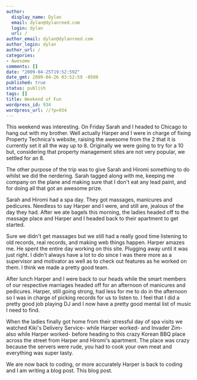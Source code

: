 ```yaml
---
author:
  display_name: Dylan
  email: dylan@dylanreed.com
  login: dylan
  url: /
author_email: dylan@dylanreed.com
author_login: dylan
author_url: /
categories:
- Awesome
comments: []
date: "2009-04-25T19:52:59Z"
date_gmt: 2009-04-26 03:52:59 -0500
published: true
status: publish
tags: []
title: Weekend of Fun
wordpress_id: 934
wordpress_url: //?p=934
---
```


This weekend was interesting. On Friday Sarah and I headed to Chicago to hang out with my brother. Well actually Harper and I were in charge of fixing Property Technica's website, raising the awesome from the 2 that it is currently set it all the way up to 8. Originally we were going to try for a 10 but, considering that property management sites are not very popular, we settled for an 8.

The other purpose of the trip was to give Sarah and Hiromi something to do whilst we did the nerdering. Sarah tagged along with me, keeping me company on the plane and making sure that I don't eat any lead paint, and for doing all that got an awesome prize.

Sarah and Hiromi had a spa day. They got massages, manicures and pedicures. Needless to say Harper and I were, and still are, jealous of the day they had. After we ate bagels this morning, the ladies headed off to the massage place and Harper and I headed back to their apartment to get started.

Sure we didn't get massages but we still had a really good time listening to old records, real records, and making web things happen. Harper amazes me. He spent the entire day working on this site. Plugging away until it was just right. I didn't always have a lot to do since I was there more as a supervisor and motivator as well as to check out features as he worked on them. I think we made a pretty good team.

After lunch Harper and I were back to our heads while the smart members of our respective marriages headed off for an afternoon of manicures and pedicures. Harper, still going strong, had less for me to do in the afternoon so I was in charge of picking records for us to listen to. I feel that I did a pretty good job playing DJ and I now have a pretty good mental list of music I need to find.

When the ladies finally got home from their stressful day of spa visits we watched Kiki's Delivery Service- while Harper worked- and Invader Zim- also while Harper worked- before heading to this crazy Korean BBQ place across the street from Harper and Hiromi's apartment. The place was crazy because the servers were rude, you had to cook your own meat and everything was super tasty.

We are now back to coding, or more accurately Harper is back to coding and I am writing a blog post. This blog post. 
